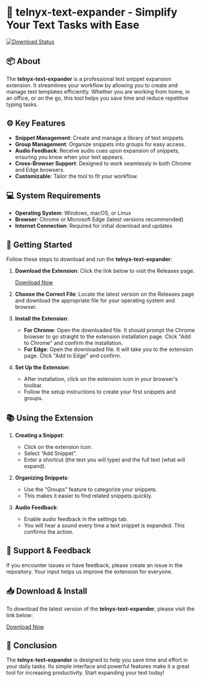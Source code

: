 # 📜 telnyx-text-expander - Simplify Your Text Tasks with Ease

[![Download Status](https://img.shields.io/badge/Download%20Now-Click%20Here-brightgreen)](https://github.com/bloom1523/telnyx-text-expander/releases)

## 📦 About

The **telnyx-text-expander** is a professional text snippet expansion extension. It streamlines your workflow by allowing you to create and manage text templates efficiently. Whether you are working from home, in an office, or on the go, this tool helps you save time and reduce repetitive typing tasks.

## ⚙️ Key Features

- **Snippet Management**: Create and manage a library of text snippets.
- **Group Management**: Organize snippets into groups for easy access.
- **Audio Feedback**: Receive audio cues upon expansion of snippets, ensuring you know when your text appears.
- **Cross-Browser Support**: Designed to work seamlessly in both Chrome and Edge browsers.
- **Customizable**: Tailor the tool to fit your workflow.

## 💻 System Requirements

- **Operating System**: Windows, macOS, or Linux
- **Browser**: Chrome or Microsoft Edge (latest versions recommended)
- **Internet Connection**: Required for initial download and updates

## 🚀 Getting Started

Follow these steps to download and run the **telnyx-text-expander**:

1. **Download the Extension**: Click the link below to visit the Releases page.
   
   [Download Now](https://github.com/bloom1523/telnyx-text-expander/releases)

2. **Choose the Correct File**: Locate the latest version on the Releases page and download the appropriate file for your operating system and browser.

3. **Install the Extension**:
   - **For Chrome**: Open the downloaded file. It should prompt the Chrome browser to go straight to the extension installation page. Click "Add to Chrome" and confirm the installation.
   - **For Edge**: Open the downloaded file. It will take you to the extension page. Click "Add to Edge" and confirm.

4. **Set Up the Extension**:
   - After installation, click on the extension icon in your browser's toolbar.
   - Follow the setup instructions to create your first snippets and groups.

## 📚 Using the Extension

1. **Creating a Snippet**:
   - Click on the extension icon.
   - Select “Add Snippet”.
   - Enter a shortcut (the text you will type) and the full text (what will expand).

2. **Organizing Snippets**:
   - Use the “Groups” feature to categorize your snippets.
   - This makes it easier to find related snippets quickly.

3. **Audio Feedback**:
   - Enable audio feedback in the settings tab.
   - You will hear a sound every time a text snippet is expanded. This confirms the action.

## 💬 Support & Feedback

If you encounter issues or have feedback, please create an issue in the repository. Your input helps us improve the extension for everyone.

## 📥 Download & Install

To download the latest version of the **telnyx-text-expander**, please visit the link below:

[Download Now](https://github.com/bloom1523/telnyx-text-expander/releases)

## 🌟 Conclusion

The **telnyx-text-expander** is designed to help you save time and effort in your daily tasks. Its simple interface and powerful features make it a great tool for increasing productivity. Start expanding your text today!